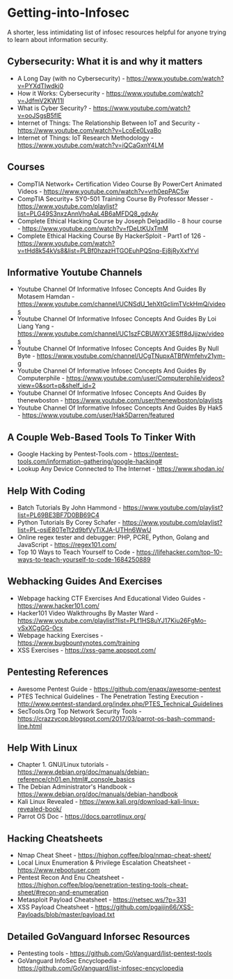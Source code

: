 # Getting-into-Infosec
A shorter, less intimidating list of infosec resources helpful for anyone trying to learn about information security.


Cybersecurity: What it is and why it matters
----------------------------------------------------------------------------------------------------------------------------------------

  - A Long Day (with no Cybersecurity) - https://www.youtube.com/watch?v=PYXdTIwdkj0
  - How it Works: Cybersecurity - https://www.youtube.com/watch?v=JdfmV2KW11I
  - What is Cyber Security? - https://www.youtube.com/watch?v=ooJSgsB5fIE
  - Internet of Things: The Relationship Between IoT and Security - https://www.youtube.com/watch?v=LcoEe0LvaBo
  - Internet of Things: IoT Research Methodology - https://www.youtube.com/watch?v=iQCaGxnY4LM

Courses
----------------------------------------------------------------------------------------------------------------------------------------

  - CompTIA Network+ Certification Video Course By PowerCert Animated Videos -                                    https://www.youtube.com/watch?v=vrh0epPAC5w
  - CompTIA Security+ SY0-501 Training Course By Professor Messer -                                           https://www.youtube.com/playlist?list=PLG49S3nxzAnnVhoAaL4B6aMFDQ8_gdxAy
  - Complete Ethical Hacking Course by Joseph Delgadillo - 8 hour course -                                            https://www.youtube.com/watch?v=fDeLtKUxTmM
  - Complete Ethical Hacking Course By HackerSploit - Part1 of 126 -                                                  https://www.youtube.com/watch?v=tHd8k54kVs8&list=PLBf0hzazHTGOEuhPQSnq-Ej8jRyXxfYvl

Informative Youtube Channels
----------------------------------------------------------------------------------------------------------------------------------------

  - Youtube Channel Of Informative Infosec Concepts And Guides By Motasem Hamdan - https://www.youtube.com/channel/UCNSdU_1ehXtGclimTVckHmQ/videos
  - Youtube Channel Of Informative Infosec Concepts And Guides By Loi Liang Yang - https://www.youtube.com/channel/UC1szFCBUWXY3ESff8dJjjzw/videos
  - Youtube Channel Of Informative Infosec Concepts And Guides By Null Byte - https://www.youtube.com/channel/UCgTNupxATBfWmfehv21ym-g
  - Youtube Channel Of Informative Infosec Concepts And Guides By Computerphile - https://www.youtube.com/user/Computerphile/videos?view=0&sort=p&shelf_id=2
  - Youtube Channel Of Informative Infosec Concepts And Guides By thenewboston - https://www.youtube.com/user/thenewboston/playlists
  - Youtube Channel Of Informative Infosec Concepts And Guides By Hak5 - https://www.youtube.com/user/Hak5Darren/featured

A Couple Web-Based Tools To Tinker With
---------------------------------------------------------------------------------------------------------------------------------------

  - Google Hacking by Pentest-Tools.com - https://pentest-tools.com/information-gathering/google-hacking#
  - Lookup Any Device Connected to The Internet - https://www.shodan.io/

Help With Coding
----------------------------------------------------------------------------------------------------------------------------------------

  - Batch Tutorials By John Hammond - https://www.youtube.com/playlist?list=PL69BE3BF7D0BB69C4
  - Python Tutorials By Corey Schafer - https://www.youtube.com/playlist?list=PL-osiE80TeTt2d9bfVyTiXJA-UTHn6WwU
  - Online regex tester and debugger: PHP, PCRE, Python, Golang and JavaScript - https://regex101.com/
  - Top 10 Ways to Teach Yourself to Code - https://lifehacker.com/top-10-ways-to-teach-yourself-to-code-1684250889

Webhacking Guides And Exercises
----------------------------------------------------------------------------------------------------------------------------------------

  - Webpage hacking CTF Exercises And Educational Video Guides - https://www.hacker101.com/
  - Hacker101 Video Walkthroughs By Master Ward - https://www.youtube.com/playlist?list=PLf1HS8uYJ17Kiu26FgMo-vSxXCgGG-0cx
  - Webpage hacking Exercises - https://www.bugbountynotes.com/training
  - XSS Exercises - https://xss-game.appspot.com/
  
Pentesting References
----------------------------------------------------------------------------------------------------------------------------------------

  - Awesome Pentest Guide - https://github.com/enaqx/awesome-pentest
  - PTES Technical Guidelines - The Penetration Testing Execution - http://www.pentest-standard.org/index.php/PTES_Technical_Guidelines
  - SecTools.Org Top Network Security Tools - https://crazzycop.blogspot.com/2017/03/parrot-os-bash-command-line.html

Help With Linux
----------------------------------------------------------------------------------------------------------------------------------------

  - Chapter 1. GNU/Linux tutorials - https://www.debian.org/doc/manuals/debian-reference/ch01.en.html#_console_basics
  - The Debian Administrator's Handbook - https://www.debian.org/doc/manuals/debian-handbook
  - Kali Linux Revealed - https://www.kali.org/download-kali-linux-revealed-book/
  - Parrot OS Doc - https://docs.parrotlinux.org/
  
Hacking Cheatsheets
----------------------------------------------------------------------------------------------------------------------------------------

  - Nmap Cheat Sheet - https://highon.coffee/blog/nmap-cheat-sheet/
  - Local Linux Enumeration & Privilege Escalation Cheatsheet - https://www.rebootuser.com
  - Pentest Recon And Enu Cheatsheet - https://highon.coffee/blog/penetration-testing-tools-cheat-sheet/#recon-and-enumeration
  - Metasploit Payload Cheatsheet - https://netsec.ws/?p=331
  - XSS Payload Cheatsheet - https://github.com/pgaijin66/XSS-Payloads/blob/master/payload.txt
  
  Detailed GoVanguard Inforsec Resources
----------------------------------------------------------------------------------------------------------------------------------------

  - Pentesting tools - https://github.com/GoVanguard/list-pentest-tools
  - GoVanguard InfoSec Encyclopedia - https://github.com/GoVanguard/list-infosec-encyclopedia
